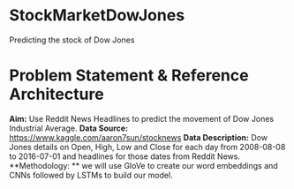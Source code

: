 # StockMarketDowJones
Predicting the stock of Dow Jones

# Problem Statement & Reference Architecture
**Aim:** 
Use Reddit News Headlines to predict the movement of Dow Jones Industrial Average.
**Data Source:** 
https://www.kaggle.com/aaron7sun/stocknews
**Data Description:** 
Dow Jones details on Open, High, Low and Close for each day from 2008-08-08 to 2016-07-01 and headlines for those dates from Reddit News.
**Methodology: ** 
we will use GloVe to create our word embeddings and CNNs followed by LSTMs to build our model.
